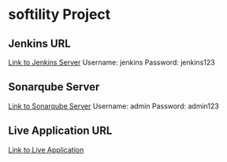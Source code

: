 
# softility Project


## Jenkins URL
[Link to Jenkins Server](http://34.125.67.49:8080/job/softility-project/job/master/)
Username: jenkins
Password: jenkins123

## Sonarqube Server
[Link to Sonarqube Server](http://34.16.191.60:9000/dashboard?id=softility-java-app)
Username: admin
Password: admin123

## Live Application URL
[Link to Live Application](http://34.125.21.188:8080/)

